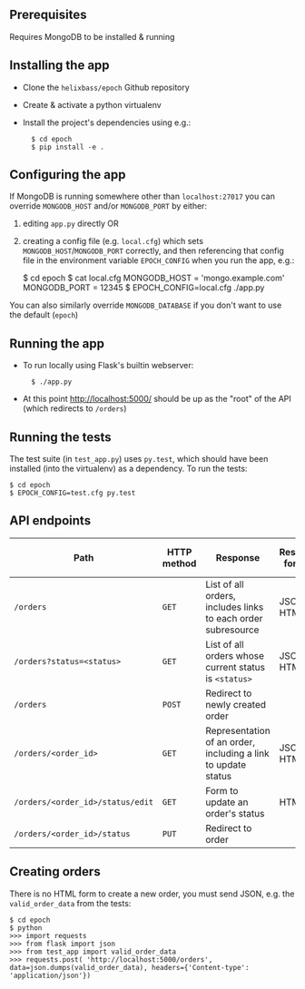 Prerequisites
-------------
Requires MongoDB to be installed & running

Installing the app
------------------

- Clone the `helixbass/epoch` Github repository

- Create & activate a python virtualenv

- Install the project's dependencies using e.g.:

        $ cd epoch
        $ pip install -e .

Configuring the app
-------------------

If MongoDB is running somewhere other than `localhost:27017` you can override `MONGODB_HOST` and/or `MONGODB_PORT` by either:
  1. editing `app.py` directly OR
  2. creating a config file (e.g. `local.cfg`) which sets `MONGODB_HOST`/`MONGODB_PORT` correctly, and then referencing that config file in the environment variable `EPOCH_CONFIG` when you run the app, e.g.:

        $ cd epoch
        $ cat local.cfg
        MONGODB_HOST = 'mongo.example.com'
        MONGODB_PORT = 12345
        $ EPOCH_CONFIG=local.cfg ./app.py

You can also similarly override `MONGODB_DATABASE` if you don't want to use the default (`epoch`)

Running the app
---------------

- To run locally using Flask's builtin webserver:

        $ ./app.py

- At this point <http://localhost:5000/> should be up as the "root" of the API (which redirects to `/orders`)

Running the tests
-----------------

The test suite (in `test_app.py`) uses `py.test`, which should have been installed (into the virtualenv) as a dependency. To run the tests:

    $ cd epoch
    $ EPOCH_CONFIG=test.cfg py.test

API endpoints
-------------

| Path                             | HTTP method | Response                                                     | Response formats | Request body formats |
| -------------------------------- | ----------- | ------------------------------------------------------------ | ---------------- | -------------------- |
| `/orders`                        | `GET`       | List of all orders, includes links to each order subresource | JSON, HTML       |                      |
| `/orders?status=<status>`        | `GET`       | List of all orders whose current status is `<status>`        | JSON, HTML       |                      |
| `/orders`                        | `POST`      | Redirect to newly created order                              |                  | JSON                 |
| `/orders/<order_id>`             | `GET`       | Representation of an order, including a link to update status| JSON, HTML       |                      |
| `/orders/<order_id>/status/edit` | `GET`       | Form to update an order's status                             | HTML             |                      |
| `/orders/<order_id>/status`      | `PUT`       | Redirect to order                                            |                  | JSON, HTML           |

Creating orders
---------------

There is no HTML form to create a new order, you must send JSON, e.g. the `valid_order_data` from the tests:

    $ cd epoch
    $ python
    >>> import requests
    >>> from flask import json
    >>> from test_app import valid_order_data
    >>> requests.post( 'http://localhost:5000/orders', data=json.dumps(valid_order_data), headers={'Content-type': 'application/json'})

